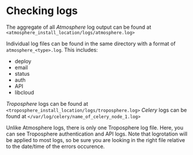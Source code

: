 # <a name="logs">Checking logs</a>

The aggregate of all *Atmosphere* log output can be found at `<atmosphere_install_location/logs/atmosphere.log>`

Individual log files can be found in the same directory with a format of `atmosphere_<type>.log`. This includes:
- deploy 
- email 
- status 
- auth 
- API 
- libcloud

*Troposphere* logs can be found at `<troposphere_install_location/logs/troposphere.log>`
*Celery* logs can be found at `</var/log/celery/name_of_celery_node_1.log>`

Unlike Atmosphere logs, there is only one Troposphere log file. Here, you can see Troposphere authentication and API logs. 
Note that logrotation will be applied to most logs, so be sure you are looking in the right file relative to the date/time of the errors occurence.
